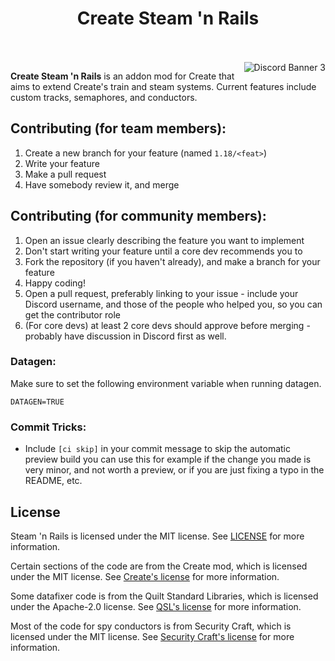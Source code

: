 <h1 align="center">Create Steam 'n Rails</h1>
<br><br>
<img src="https://discordapp.com/api/guilds/706277846389227612/widget.png?style=banner3" alt="Discord Banner 3" align="right"/>

**Create Steam 'n Rails** is an addon mod for Create that aims to extend Create's train and steam systems. Current features include custom tracks, semaphores, and conductors.

## Contributing (for team members):
1. Create a new branch for your feature (named `1.18/<feat>`)
2. Write your feature
3. Make a pull request
4. Have somebody review it, and merge

## Contributing (for community members):
1. Open an issue clearly describing the feature you want to implement
2. Don't start writing your feature until a core dev recommends you to
3. Fork the repository (if you haven't already), and make a branch for your feature
4. Happy coding!
5. Open a pull request, preferably linking to your issue - include your Discord username, and those of the people who helped you, so you can get the contributor role
6. (For core devs) at least 2 core devs should approve before merging - probably have discussion in Discord first as well.

### Datagen:
Make sure to set the following environment variable when running datagen.
```env
DATAGEN=TRUE
```

### Commit Tricks:

- Include `[ci skip]` in your commit message to skip the automatic preview build
you can use this for example if the change you made is very minor, and not worth
a preview, or if you are just fixing a typo in the README, etc.


## License
Steam 'n Rails is licensed under the MIT license. See [LICENSE](LICENSE) for more information.

Certain sections of the code are from the Create mod, which is licensed under the MIT license. See [Create's license](https://github.com/Creators-of-Create/Create/blob/mc1.18/dev/LICENSE) for more information.

Some datafixer code is from the Quilt Standard Libraries, which is licensed under the Apache-2.0 license. See [QSL's license](https://github.com/QuiltMC/quilt-standard-libraries/blob/1.19.4/LICENSE) for more information.

Most of the code for spy conductors is from Security Craft, which is licensed under the MIT license. See [Security Craft's license](https://github.com/Geforce132/SecurityCraft/blob/1.18.2/LICENSE) for more information.